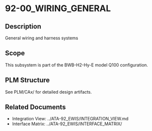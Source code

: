 # 92-00_WIRING_GENERAL

## Description
General wiring and harness systems

## Scope
This subsystem is part of the BWB-H2-Hy-E model Q100 configuration.

## PLM Structure
See PLM/CAx/ for detailed design artifacts.

## Related Documents
- Integration View: ../ATA-92_EWIS/INTEGRATION_VIEW.md
- Interface Matrix: ../ATA-92_EWIS/INTERFACE_MATRIX/
